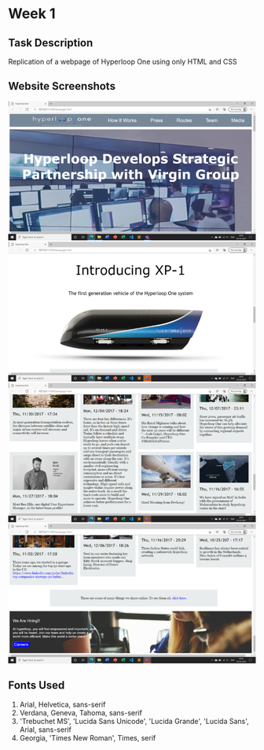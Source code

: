 # Week 1

## Task Description
Replication of a webpage of Hyperloop One using only HTML and CSS 

## Website Screenshots
![Screenshot 1](https://github.com/AKh-47/IECSE-Web-Winter-20/blob/Shreenidhi-Nayak/Task1/Website%20Screenshots/Screenshot%201.png)
![Screenshot 2](https://github.com/AKh-47/IECSE-Web-Winter-20/blob/Shreenidhi-Nayak/Task1/Website%20Screenshots/Screenshot%202.png)
![Screenshot 3](https://github.com/AKh-47/IECSE-Web-Winter-20/blob/Shreenidhi-Nayak/Task1/Website%20Screenshots/Screenshot%203.png)
![Screenshot 4](https://github.com/AKh-47/IECSE-Web-Winter-20/blob/Shreenidhi-Nayak/Task1/Website%20Screenshots/Screenshot%204.png)

## Fonts Used
1. Arial, Helvetica, sans-serif
2. Verdana, Geneva, Tahoma, sans-serif
3. 'Trebuchet MS', 'Lucida Sans Unicode', 'Lucida Grande', 'Lucida Sans', Arial, sans-serif
4. Georgia, 'Times New Roman', Times, serif